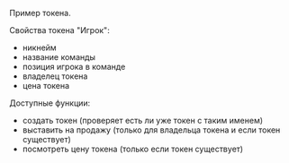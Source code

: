 Пример токена.

Свойства токена "Игрок":
- никнейм
- название команды
- позиция игрока в команде
- владелец токена
- цена токена

Доступные функции:
- создать токен (проверяет есть ли уже токен с таким именем)
- выставить на продажу (только для владельца токена и если токен существует)
- посмотреть цену токена (только если токен существует)
